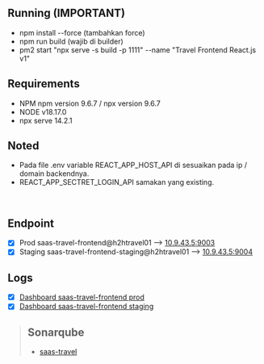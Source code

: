 ## Running (IMPORTANT)

- npm install --force (tambahkan force)
- npm run build (wajib di builder)
- pm2 start "npx serve -s build -p 1111" --name "Travel Frontend React.js v1"

## Requirements

- NPM npm version 9.6.7 / npx version  9.6.7
- NODE v18.17.0
- npx serve 14.2.1

## Noted

- Pada file .env variable REACT_APP_HOST_API di sesuaikan pada ip / domain backendnya. 
- REACT_APP_SECTRET_LOGIN_API samakan yang existing.

&nbsp;
## Endpoint
- [x] Prod saas-travel-frontend@h2htravel01 --> [10.9.43.5:9003](https://10.9.43.5:9003)
- [x] Staging saas-travel-frontend-staging@h2htravel01 --> [10.9.43.5:9004](https://10.9.43.5:9004)

## Logs
- [x] [Dashboard saas-travel-frontend prod](https://log-h2h.rotit.art/app/r/s/calm-itchy-portugal)
- [x] [Dashboard saas-travel-frontend staging](https://log-h2h.rotit.art/app/r/s/billions-plain-nest)

> ## Sonarqube
> - [saas-travel](https://sonarqube.rotit.art/dashboard?id=saas-travel)